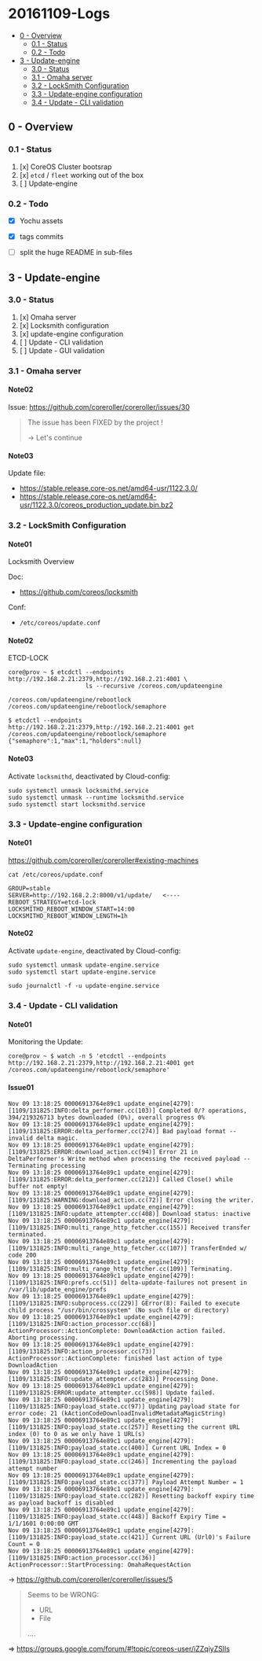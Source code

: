 # 20161109-Logs

<!-- MarkdownTOC -->

- [0 - Overview](#0---overview)
  - [0.1 - Status](#01---status)
  - [0.2 - Todo](#02---todo)
- [3 - Update-engine](#3---update-engine)
  - [3.0 - Status](#30---status)
  - [3.1 - Omaha server](#31---omaha-server)
  - [3.2 - LockSmith Configuration](#32---locksmith-configuration)
  - [3.3 - Update-engine configuration](#33---update-engine-configuration)
  - [3.4 - Update - CLI validation](#34---update---cli-validation)

<!-- /MarkdownTOC -->




## 0 - Overview

### 0.1 - Status

1. [x] CoreOS Cluster bootsrap
2. [x] `etcd` / `fleet` working out of the box
3. [ ] Update-engine



### 0.2 - Todo

- [x] Yochu assets
- [x] tags commits
- [ ] split the huge README in sub-files





## 3 - Update-engine

### 3.0 - Status

1. [x] Omaha server
2. [x] Locksmith configuration
3. [x] update-engine configuration
4. [ ] Update - CLI validation
5. [ ] Update - GUI validation



### 3.1 - Omaha server

#### Note02

Issue: https://github.com/coreroller/coreroller/issues/30

>
> The issue has been FIXED by the project !
>
> -> Let's continue
>


#### Note03

Update file:
- https://stable.release.core-os.net/amd64-usr/1122.3.0/
- https://stable.release.core-os.net/amd64-usr/1122.3.0/coreos_production_update.bin.bz2



### 3.2 - LockSmith Configuration

#### Note01

Locksmith Overview

Doc:
- https://github.com/coreos/locksmith

Conf:
- `/etc/coreos/update.conf`


#### Note02

ETCD-LOCK

```
core@prov ~ $ etcdctl --endpoints http://192.168.2.21:2379,http://192.168.2.21:4001 \
                      ls --recursive /coreos.com/updateengine

/coreos.com/updateengine/rebootlock
/coreos.com/updateengine/rebootlock/semaphore
```

```
$ etcdctl --endpoints http://192.168.2.21:2379,http://192.168.2.21:4001 get /coreos.com/updateengine/rebootlock/semaphore
{"semaphore":1,"max":1,"holders":null}
```


#### Note03

Activate `locksmithd`, deactivated by Cloud-config:

```
sudo systemctl unmask locksmithd.service
sudo systemctl unmask --runtime locksmithd.service
sudo systemctl start locksmithd.service
```



### 3.3 - Update-engine configuration

#### Note01

https://github.com/coreroller/coreroller#existing-machines

```
cat /etc/coreos/update.conf

GROUP=stable
SERVER=http://192.168.2.2:8000/v1/update/   <----
REBOOT_STRATEGY=etcd-lock
LOCKSMITHD_REBOOT_WINDOW_START=14:00
LOCKSMITHD_REBOOT_WINDOW_LENGTH=1h
```


#### Note02

Activate `update-engine`, deactivated by Cloud-config:

```
sudo systemctl unmask update-engine.service
sudo systemctl start update-engine.service

sudo journalctl -f -u update-engine.service
```



### 3.4 - Update - CLI validation

#### Note01

Monitoring the Update:

```
core@prov ~ $ watch -n 5 'etcdctl --endpoints http://192.168.2.21:2379,http://192.168.2.21:4001 get /coreos.com/updateengine/rebootlock/semaphore'
```


#### Issue01

```
Nov 09 13:18:25 00006913764e89c1 update_engine[4279]: [1109/131825:INFO:delta_performer.cc(103)] Completed 0/? operations, 394/219326713 bytes downloaded (0%), overall progress 0%
Nov 09 13:18:25 00006913764e89c1 update_engine[4279]: [1109/131825:ERROR:delta_performer.cc(274)] Bad payload format -- invalid delta magic.
Nov 09 13:18:25 00006913764e89c1 update_engine[4279]: [1109/131825:ERROR:download_action.cc(94)] Error 21 in DeltaPerformer's Write method when processing the received payload -- Terminating processing
Nov 09 13:18:25 00006913764e89c1 update_engine[4279]: [1109/131825:ERROR:delta_performer.cc(212)] Called Close() while buffer not empty!
Nov 09 13:18:25 00006913764e89c1 update_engine[4279]: [1109/131825:WARNING:download_action.cc(72)] Error closing the writer.
Nov 09 13:18:25 00006913764e89c1 update_engine[4279]: [1109/131825:INFO:update_attempter.cc(408)] Download status: inactive
Nov 09 13:18:25 00006913764e89c1 update_engine[4279]: [1109/131825:INFO:multi_range_http_fetcher.cc(155)] Received transfer terminated.
Nov 09 13:18:25 00006913764e89c1 update_engine[4279]: [1109/131825:INFO:multi_range_http_fetcher.cc(107)] TransferEnded w/ code 200
Nov 09 13:18:25 00006913764e89c1 update_engine[4279]: [1109/131825:INFO:multi_range_http_fetcher.cc(109)] Terminating.
Nov 09 13:18:25 00006913764e89c1 update_engine[4279]: [1109/131825:INFO:prefs.cc(51)] delta-update-failures not present in /var/lib/update_engine/prefs
Nov 09 13:18:25 00006913764e89c1 update_engine[4279]: [1109/131825:INFO:subprocess.cc(229)] GError(8): Failed to execute child process "/usr/bin/crossystem" (No such file or directory)
Nov 09 13:18:25 00006913764e89c1 update_engine[4279]: [1109/131825:INFO:action_processor.cc(68)] ActionProcessor::ActionComplete: DownloadAction action failed. Aborting processing.
Nov 09 13:18:25 00006913764e89c1 update_engine[4279]: [1109/131825:INFO:action_processor.cc(73)] ActionProcessor::ActionComplete: finished last action of type DownloadAction
Nov 09 13:18:25 00006913764e89c1 update_engine[4279]: [1109/131825:INFO:update_attempter.cc(283)] Processing Done.
Nov 09 13:18:25 00006913764e89c1 update_engine[4279]: [1109/131825:ERROR:update_attempter.cc(598)] Update failed.
Nov 09 13:18:25 00006913764e89c1 update_engine[4279]: [1109/131825:INFO:payload_state.cc(97)] Updating payload state for error code: 21 (kActionCodeDownloadInvalidMetadataMagicString)
Nov 09 13:18:25 00006913764e89c1 update_engine[4279]: [1109/131825:INFO:payload_state.cc(257)] Resetting the current URL index (0) to 0 as we only have 1 URL(s)
Nov 09 13:18:25 00006913764e89c1 update_engine[4279]: [1109/131825:INFO:payload_state.cc(400)] Current URL Index = 0
Nov 09 13:18:25 00006913764e89c1 update_engine[4279]: [1109/131825:INFO:payload_state.cc(246)] Incrementing the payload attempt number
Nov 09 13:18:25 00006913764e89c1 update_engine[4279]: [1109/131825:INFO:payload_state.cc(377)] Payload Attempt Number = 1
Nov 09 13:18:25 00006913764e89c1 update_engine[4279]: [1109/131825:INFO:payload_state.cc(282)] Resetting backoff expiry time as payload backoff is disabled
Nov 09 13:18:25 00006913764e89c1 update_engine[4279]: [1109/131825:INFO:payload_state.cc(448)] Backoff Expiry Time = 1/1/1601 0:00:00 GMT
Nov 09 13:18:25 00006913764e89c1 update_engine[4279]: [1109/131825:INFO:payload_state.cc(421)] Current URL (Url0)'s Failure Count = 0
Nov 09 13:18:25 00006913764e89c1 update_engine[4279]: [1109/131825:INFO:action_processor.cc(36)] ActionProcessor::StartProcessing: OmahaRequestAction
```

-> https://github.com/coreroller/coreroller/issues/5

>
> Seems to be WRONG:
> - URL
> - File
>
> ....
>

=> https://groups.google.com/forum/#!topic/coreos-user/iZZqiyZSIls






